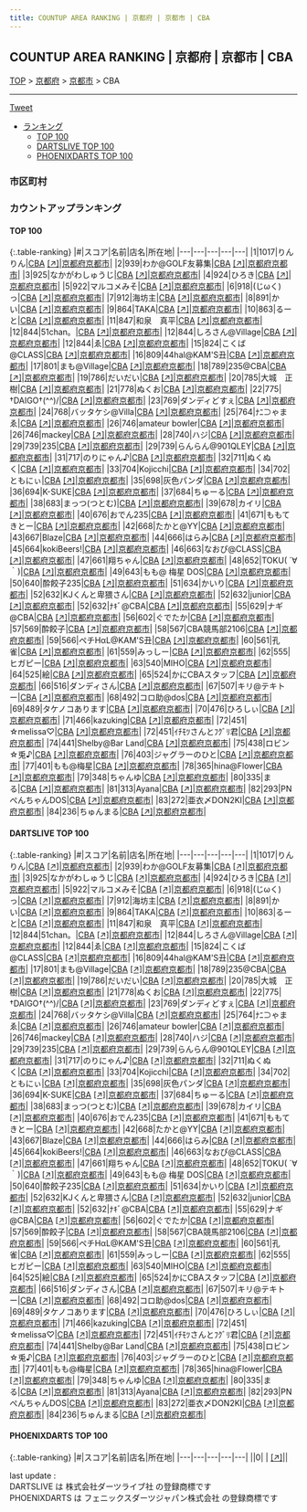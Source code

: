 ```yaml
---
title: COUNTUP AREA RANKING | 京都府 | 京都市 | CBA
---
```

## COUNTUP AREA RANKING | 京都府 | 京都市 | CBA

[TOP](/darts/rank/) > [京都府](/darts/rank/京都府/) > [京都市](/darts/rank/京都府/京都市/) > CBA

___

<a href="https://twitter.com/share?ref_src=twsrc%5Etfw" data-text="COUNTUP AREA RANKING | 京都府京都市CBA" class="twitter-share-button" data-hashtags="DARTSLIVE,PHOENIXDARTS,darts,ダーツ" data-show-count="false">Tweet</a>

* [ランキング](#カウントアップランキング)
    * [TOP 100](#top-100)
    * [DARTSLIVE TOP 100](#dartslive-top-100)
    * [PHOENIXDARTS TOP 100](#phoenixdarts-top-100)

### 市区町村

<ul>

</ul>

### カウントアップランキング

#### TOP 100



{:.table-ranking}
|#|スコア|名前|店名|所在地|
|---|---|---|---|---|
|1|1017|<span class="rank-name-dl">りんりん</span>|<a href="/darts/rank/shops/2d6b87e935e2f3265f9f3321c1147265.html">CBA</a> <a href="https://search.dartslive.com/jp/shop/2d6b87e935e2f3265f9f3321c1147265">[↗]</a>|<a href="/darts/rank/京都府/京都市">京都府京都市</a>|
|2|939|<span class="rank-name-dl">わか@GOLF友募集</span>|<a href="/darts/rank/shops/2d6b87e935e2f3265f9f3321c1147265.html">CBA</a> <a href="https://search.dartslive.com/jp/shop/2d6b87e935e2f3265f9f3321c1147265">[↗]</a>|<a href="/darts/rank/京都府/京都市">京都府京都市</a>|
|3|925|<span class="rank-name-dl">なかがわしゅうじ</span>|<a href="/darts/rank/shops/2d6b87e935e2f3265f9f3321c1147265.html">CBA</a> <a href="https://search.dartslive.com/jp/shop/2d6b87e935e2f3265f9f3321c1147265">[↗]</a>|<a href="/darts/rank/京都府/京都市">京都府京都市</a>|
|4|924|<span class="rank-name-dl">ひろき</span>|<a href="/darts/rank/shops/2d6b87e935e2f3265f9f3321c1147265.html">CBA</a> <a href="https://search.dartslive.com/jp/shop/2d6b87e935e2f3265f9f3321c1147265">[↗]</a>|<a href="/darts/rank/京都府/京都市">京都府京都市</a>|
|5|922|<span class="rank-name-dl">マルコメみそ</span>|<a href="/darts/rank/shops/2d6b87e935e2f3265f9f3321c1147265.html">CBA</a> <a href="https://search.dartslive.com/jp/shop/2d6b87e935e2f3265f9f3321c1147265">[↗]</a>|<a href="/darts/rank/京都府/京都市">京都府京都市</a>|
|6|918|<span class="rank-name-dl">(じωく)っ</span>|<a href="/darts/rank/shops/2d6b87e935e2f3265f9f3321c1147265.html">CBA</a> <a href="https://search.dartslive.com/jp/shop/2d6b87e935e2f3265f9f3321c1147265">[↗]</a>|<a href="/darts/rank/京都府/京都市">京都府京都市</a>|
|7|912|<span class="rank-name-dl">海坊主</span>|<a href="/darts/rank/shops/2d6b87e935e2f3265f9f3321c1147265.html">CBA</a> <a href="https://search.dartslive.com/jp/shop/2d6b87e935e2f3265f9f3321c1147265">[↗]</a>|<a href="/darts/rank/京都府/京都市">京都府京都市</a>|
|8|891|<span class="rank-name-dl">かい</span>|<a href="/darts/rank/shops/2d6b87e935e2f3265f9f3321c1147265.html">CBA</a> <a href="https://search.dartslive.com/jp/shop/2d6b87e935e2f3265f9f3321c1147265">[↗]</a>|<a href="/darts/rank/京都府/京都市">京都府京都市</a>|
|9|864|<span class="rank-name-dl">TAKA</span>|<a href="/darts/rank/shops/2d6b87e935e2f3265f9f3321c1147265.html">CBA</a> <a href="https://search.dartslive.com/jp/shop/2d6b87e935e2f3265f9f3321c1147265">[↗]</a>|<a href="/darts/rank/京都府/京都市">京都府京都市</a>|
|10|863|<span class="rank-name-dl">るーと</span>|<a href="/darts/rank/shops/2d6b87e935e2f3265f9f3321c1147265.html">CBA</a> <a href="https://search.dartslive.com/jp/shop/2d6b87e935e2f3265f9f3321c1147265">[↗]</a>|<a href="/darts/rank/京都府/京都市">京都府京都市</a>|
|11|847|<span class="rank-name-dl">和泉　真平</span>|<a href="/darts/rank/shops/2d6b87e935e2f3265f9f3321c1147265.html">CBA</a> <a href="https://search.dartslive.com/jp/shop/2d6b87e935e2f3265f9f3321c1147265">[↗]</a>|<a href="/darts/rank/京都府/京都市">京都府京都市</a>|
|12|844|<span class="rank-name-dl">51chan。</span>|<a href="/darts/rank/shops/2d6b87e935e2f3265f9f3321c1147265.html">CBA</a> <a href="https://search.dartslive.com/jp/shop/2d6b87e935e2f3265f9f3321c1147265">[↗]</a>|<a href="/darts/rank/京都府/京都市">京都府京都市</a>|
|12|844|<span class="rank-name-dl">しろさん@Village</span>|<a href="/darts/rank/shops/2d6b87e935e2f3265f9f3321c1147265.html">CBA</a> <a href="https://search.dartslive.com/jp/shop/2d6b87e935e2f3265f9f3321c1147265">[↗]</a>|<a href="/darts/rank/京都府/京都市">京都府京都市</a>|
|12|844|<span class="rank-name-dl">ゑ</span>|<a href="/darts/rank/shops/2d6b87e935e2f3265f9f3321c1147265.html">CBA</a> <a href="https://search.dartslive.com/jp/shop/2d6b87e935e2f3265f9f3321c1147265">[↗]</a>|<a href="/darts/rank/京都府/京都市">京都府京都市</a>|
|15|824|<span class="rank-name-dl">こくば@CLASS</span>|<a href="/darts/rank/shops/2d6b87e935e2f3265f9f3321c1147265.html">CBA</a> <a href="https://search.dartslive.com/jp/shop/2d6b87e935e2f3265f9f3321c1147265">[↗]</a>|<a href="/darts/rank/京都府/京都市">京都府京都市</a>|
|16|809|<span class="rank-name-dl">44hal@KAM&#x27;S丑</span>|<a href="/darts/rank/shops/2d6b87e935e2f3265f9f3321c1147265.html">CBA</a> <a href="https://search.dartslive.com/jp/shop/2d6b87e935e2f3265f9f3321c1147265">[↗]</a>|<a href="/darts/rank/京都府/京都市">京都府京都市</a>|
|17|801|<span class="rank-name-dl">まも@Village</span>|<a href="/darts/rank/shops/2d6b87e935e2f3265f9f3321c1147265.html">CBA</a> <a href="https://search.dartslive.com/jp/shop/2d6b87e935e2f3265f9f3321c1147265">[↗]</a>|<a href="/darts/rank/京都府/京都市">京都府京都市</a>|
|18|789|<span class="rank-name-dl">235@CBA</span>|<a href="/darts/rank/shops/2d6b87e935e2f3265f9f3321c1147265.html">CBA</a> <a href="https://search.dartslive.com/jp/shop/2d6b87e935e2f3265f9f3321c1147265">[↗]</a>|<a href="/darts/rank/京都府/京都市">京都府京都市</a>|
|19|786|<span class="rank-name-dl">だいだい</span>|<a href="/darts/rank/shops/2d6b87e935e2f3265f9f3321c1147265.html">CBA</a> <a href="https://search.dartslive.com/jp/shop/2d6b87e935e2f3265f9f3321c1147265">[↗]</a>|<a href="/darts/rank/京都府/京都市">京都府京都市</a>|
|20|785|<span class="rank-name-dl">大城　正樹</span>|<a href="/darts/rank/shops/2d6b87e935e2f3265f9f3321c1147265.html">CBA</a> <a href="https://search.dartslive.com/jp/shop/2d6b87e935e2f3265f9f3321c1147265">[↗]</a>|<a href="/darts/rank/京都府/京都市">京都府京都市</a>|
|21|778|<span class="rank-name-dl">ぬくお</span>|<a href="/darts/rank/shops/2d6b87e935e2f3265f9f3321c1147265.html">CBA</a> <a href="https://search.dartslive.com/jp/shop/2d6b87e935e2f3265f9f3321c1147265">[↗]</a>|<a href="/darts/rank/京都府/京都市">京都府京都市</a>|
|22|775|<span class="rank-name-dl">†DAIGO†(^^)/</span>|<a href="/darts/rank/shops/2d6b87e935e2f3265f9f3321c1147265.html">CBA</a> <a href="https://search.dartslive.com/jp/shop/2d6b87e935e2f3265f9f3321c1147265">[↗]</a>|<a href="/darts/rank/京都府/京都市">京都府京都市</a>|
|23|769|<span class="rank-name-dl">ダンディどすぇ</span>|<a href="/darts/rank/shops/2d6b87e935e2f3265f9f3321c1147265.html">CBA</a> <a href="https://search.dartslive.com/jp/shop/2d6b87e935e2f3265f9f3321c1147265">[↗]</a>|<a href="/darts/rank/京都府/京都市">京都府京都市</a>|
|24|768|<span class="rank-name-dl">バッタケシ@Villa</span>|<a href="/darts/rank/shops/2d6b87e935e2f3265f9f3321c1147265.html">CBA</a> <a href="https://search.dartslive.com/jp/shop/2d6b87e935e2f3265f9f3321c1147265">[↗]</a>|<a href="/darts/rank/京都府/京都市">京都府京都市</a>|
|25|764|<span class="rank-name-dl">ﾅﾆ⊃ゃまゑ</span>|<a href="/darts/rank/shops/2d6b87e935e2f3265f9f3321c1147265.html">CBA</a> <a href="https://search.dartslive.com/jp/shop/2d6b87e935e2f3265f9f3321c1147265">[↗]</a>|<a href="/darts/rank/京都府/京都市">京都府京都市</a>|
|26|746|<span class="rank-name-dl">amateur bowler</span>|<a href="/darts/rank/shops/2d6b87e935e2f3265f9f3321c1147265.html">CBA</a> <a href="https://search.dartslive.com/jp/shop/2d6b87e935e2f3265f9f3321c1147265">[↗]</a>|<a href="/darts/rank/京都府/京都市">京都府京都市</a>|
|26|746|<span class="rank-name-dl">mackey</span>|<a href="/darts/rank/shops/2d6b87e935e2f3265f9f3321c1147265.html">CBA</a> <a href="https://search.dartslive.com/jp/shop/2d6b87e935e2f3265f9f3321c1147265">[↗]</a>|<a href="/darts/rank/京都府/京都市">京都府京都市</a>|
|28|740|<span class="rank-name-dl">ハジ</span>|<a href="/darts/rank/shops/2d6b87e935e2f3265f9f3321c1147265.html">CBA</a> <a href="https://search.dartslive.com/jp/shop/2d6b87e935e2f3265f9f3321c1147265">[↗]</a>|<a href="/darts/rank/京都府/京都市">京都府京都市</a>|
|29|739|<span class="rank-name-dl">235</span>|<a href="/darts/rank/shops/2d6b87e935e2f3265f9f3321c1147265.html">CBA</a> <a href="https://search.dartslive.com/jp/shop/2d6b87e935e2f3265f9f3321c1147265">[↗]</a>|<a href="/darts/rank/京都府/京都市">京都府京都市</a>|
|29|739|<span class="rank-name-dl">らんらん@901QLEY</span>|<a href="/darts/rank/shops/2d6b87e935e2f3265f9f3321c1147265.html">CBA</a> <a href="https://search.dartslive.com/jp/shop/2d6b87e935e2f3265f9f3321c1147265">[↗]</a>|<a href="/darts/rank/京都府/京都市">京都府京都市</a>|
|31|717|<span class="rank-name-dl">のりにゃん♪</span>|<a href="/darts/rank/shops/2d6b87e935e2f3265f9f3321c1147265.html">CBA</a> <a href="https://search.dartslive.com/jp/shop/2d6b87e935e2f3265f9f3321c1147265">[↗]</a>|<a href="/darts/rank/京都府/京都市">京都府京都市</a>|
|32|711|<span class="rank-name-dl">ぬくぬく</span>|<a href="/darts/rank/shops/2d6b87e935e2f3265f9f3321c1147265.html">CBA</a> <a href="https://search.dartslive.com/jp/shop/2d6b87e935e2f3265f9f3321c1147265">[↗]</a>|<a href="/darts/rank/京都府/京都市">京都府京都市</a>|
|33|704|<span class="rank-name-dl">Kojicchi</span>|<a href="/darts/rank/shops/2d6b87e935e2f3265f9f3321c1147265.html">CBA</a> <a href="https://search.dartslive.com/jp/shop/2d6b87e935e2f3265f9f3321c1147265">[↗]</a>|<a href="/darts/rank/京都府/京都市">京都府京都市</a>|
|34|702|<span class="rank-name-dl">ともにぃ</span>|<a href="/darts/rank/shops/2d6b87e935e2f3265f9f3321c1147265.html">CBA</a> <a href="https://search.dartslive.com/jp/shop/2d6b87e935e2f3265f9f3321c1147265">[↗]</a>|<a href="/darts/rank/京都府/京都市">京都府京都市</a>|
|35|698|<span class="rank-name-dl">灰色パンダ</span>|<a href="/darts/rank/shops/2d6b87e935e2f3265f9f3321c1147265.html">CBA</a> <a href="https://search.dartslive.com/jp/shop/2d6b87e935e2f3265f9f3321c1147265">[↗]</a>|<a href="/darts/rank/京都府/京都市">京都府京都市</a>|
|36|694|<span class="rank-name-dl">K-SUKE</span>|<a href="/darts/rank/shops/2d6b87e935e2f3265f9f3321c1147265.html">CBA</a> <a href="https://search.dartslive.com/jp/shop/2d6b87e935e2f3265f9f3321c1147265">[↗]</a>|<a href="/darts/rank/京都府/京都市">京都府京都市</a>|
|37|684|<span class="rank-name-dl">ちゅーる</span>|<a href="/darts/rank/shops/2d6b87e935e2f3265f9f3321c1147265.html">CBA</a> <a href="https://search.dartslive.com/jp/shop/2d6b87e935e2f3265f9f3321c1147265">[↗]</a>|<a href="/darts/rank/京都府/京都市">京都府京都市</a>|
|38|683|<span class="rank-name-dl">まっつ(つとむ)</span>|<a href="/darts/rank/shops/2d6b87e935e2f3265f9f3321c1147265.html">CBA</a> <a href="https://search.dartslive.com/jp/shop/2d6b87e935e2f3265f9f3321c1147265">[↗]</a>|<a href="/darts/rank/京都府/京都市">京都府京都市</a>|
|39|678|<span class="rank-name-dl">カイリ</span>|<a href="/darts/rank/shops/2d6b87e935e2f3265f9f3321c1147265.html">CBA</a> <a href="https://search.dartslive.com/jp/shop/2d6b87e935e2f3265f9f3321c1147265">[↗]</a>|<a href="/darts/rank/京都府/京都市">京都府京都市</a>|
|40|676|<span class="rank-name-dl">おでん235</span>|<a href="/darts/rank/shops/2d6b87e935e2f3265f9f3321c1147265.html">CBA</a> <a href="https://search.dartslive.com/jp/shop/2d6b87e935e2f3265f9f3321c1147265">[↗]</a>|<a href="/darts/rank/京都府/京都市">京都府京都市</a>|
|41|671|<span class="rank-name-dl">ももてきとー</span>|<a href="/darts/rank/shops/2d6b87e935e2f3265f9f3321c1147265.html">CBA</a> <a href="https://search.dartslive.com/jp/shop/2d6b87e935e2f3265f9f3321c1147265">[↗]</a>|<a href="/darts/rank/京都府/京都市">京都府京都市</a>|
|42|668|<span class="rank-name-dl">たかと@YY</span>|<a href="/darts/rank/shops/2d6b87e935e2f3265f9f3321c1147265.html">CBA</a> <a href="https://search.dartslive.com/jp/shop/2d6b87e935e2f3265f9f3321c1147265">[↗]</a>|<a href="/darts/rank/京都府/京都市">京都府京都市</a>|
|43|667|<span class="rank-name-dl">Blaze</span>|<a href="/darts/rank/shops/2d6b87e935e2f3265f9f3321c1147265.html">CBA</a> <a href="https://search.dartslive.com/jp/shop/2d6b87e935e2f3265f9f3321c1147265">[↗]</a>|<a href="/darts/rank/京都府/京都市">京都府京都市</a>|
|44|666|<span class="rank-name-dl">はらみ</span>|<a href="/darts/rank/shops/2d6b87e935e2f3265f9f3321c1147265.html">CBA</a> <a href="https://search.dartslive.com/jp/shop/2d6b87e935e2f3265f9f3321c1147265">[↗]</a>|<a href="/darts/rank/京都府/京都市">京都府京都市</a>|
|45|664|<span class="rank-name-dl">kokiBeers!</span>|<a href="/darts/rank/shops/2d6b87e935e2f3265f9f3321c1147265.html">CBA</a> <a href="https://search.dartslive.com/jp/shop/2d6b87e935e2f3265f9f3321c1147265">[↗]</a>|<a href="/darts/rank/京都府/京都市">京都府京都市</a>|
|46|663|<span class="rank-name-dl">なおぴ@CLASS</span>|<a href="/darts/rank/shops/2d6b87e935e2f3265f9f3321c1147265.html">CBA</a> <a href="https://search.dartslive.com/jp/shop/2d6b87e935e2f3265f9f3321c1147265">[↗]</a>|<a href="/darts/rank/京都府/京都市">京都府京都市</a>|
|47|661|<span class="rank-name-dl">翔ちゃん</span>|<a href="/darts/rank/shops/2d6b87e935e2f3265f9f3321c1147265.html">CBA</a> <a href="https://search.dartslive.com/jp/shop/2d6b87e935e2f3265f9f3321c1147265">[↗]</a>|<a href="/darts/rank/京都府/京都市">京都府京都市</a>|
|48|652|<span class="rank-name-dl">TOKU( ´∀｀)</span>|<a href="/darts/rank/shops/2d6b87e935e2f3265f9f3321c1147265.html">CBA</a> <a href="https://search.dartslive.com/jp/shop/2d6b87e935e2f3265f9f3321c1147265">[↗]</a>|<a href="/darts/rank/京都府/京都市">京都府京都市</a>|
|49|643|<span class="rank-name-dl">もも@ 梅星 DOS</span>|<a href="/darts/rank/shops/2d6b87e935e2f3265f9f3321c1147265.html">CBA</a> <a href="https://search.dartslive.com/jp/shop/2d6b87e935e2f3265f9f3321c1147265">[↗]</a>|<a href="/darts/rank/京都府/京都市">京都府京都市</a>|
|50|640|<span class="rank-name-dl">酔餃子235</span>|<a href="/darts/rank/shops/2d6b87e935e2f3265f9f3321c1147265.html">CBA</a> <a href="https://search.dartslive.com/jp/shop/2d6b87e935e2f3265f9f3321c1147265">[↗]</a>|<a href="/darts/rank/京都府/京都市">京都府京都市</a>|
|51|634|<span class="rank-name-dl">かいり</span>|<a href="/darts/rank/shops/2d6b87e935e2f3265f9f3321c1147265.html">CBA</a> <a href="https://search.dartslive.com/jp/shop/2d6b87e935e2f3265f9f3321c1147265">[↗]</a>|<a href="/darts/rank/京都府/京都市">京都府京都市</a>|
|52|632|<span class="rank-name-dl">KJくんと卑猥さん</span>|<a href="/darts/rank/shops/2d6b87e935e2f3265f9f3321c1147265.html">CBA</a> <a href="https://search.dartslive.com/jp/shop/2d6b87e935e2f3265f9f3321c1147265">[↗]</a>|<a href="/darts/rank/京都府/京都市">京都府京都市</a>|
|52|632|<span class="rank-name-dl">junior</span>|<a href="/darts/rank/shops/2d6b87e935e2f3265f9f3321c1147265.html">CBA</a> <a href="https://search.dartslive.com/jp/shop/2d6b87e935e2f3265f9f3321c1147265">[↗]</a>|<a href="/darts/rank/京都府/京都市">京都府京都市</a>|
|52|632|<span class="rank-name-dl">ﾅｷﾞ@CBA</span>|<a href="/darts/rank/shops/2d6b87e935e2f3265f9f3321c1147265.html">CBA</a> <a href="https://search.dartslive.com/jp/shop/2d6b87e935e2f3265f9f3321c1147265">[↗]</a>|<a href="/darts/rank/京都府/京都市">京都府京都市</a>|
|55|629|<span class="rank-name-dl">ナギ@CBA</span>|<a href="/darts/rank/shops/2d6b87e935e2f3265f9f3321c1147265.html">CBA</a> <a href="https://search.dartslive.com/jp/shop/2d6b87e935e2f3265f9f3321c1147265">[↗]</a>|<a href="/darts/rank/京都府/京都市">京都府京都市</a>|
|56|602|<span class="rank-name-dl">ぐでたか</span>|<a href="/darts/rank/shops/2d6b87e935e2f3265f9f3321c1147265.html">CBA</a> <a href="https://search.dartslive.com/jp/shop/2d6b87e935e2f3265f9f3321c1147265">[↗]</a>|<a href="/darts/rank/京都府/京都市">京都府京都市</a>|
|57|569|<span class="rank-name-dl">酔餃子</span>|<a href="/darts/rank/shops/2d6b87e935e2f3265f9f3321c1147265.html">CBA</a> <a href="https://search.dartslive.com/jp/shop/2d6b87e935e2f3265f9f3321c1147265">[↗]</a>|<a href="/darts/rank/京都府/京都市">京都府京都市</a>|
|58|567|<span class="rank-name-dl">CBA競馬部2106</span>|<a href="/darts/rank/shops/2d6b87e935e2f3265f9f3321c1147265.html">CBA</a> <a href="https://search.dartslive.com/jp/shop/2d6b87e935e2f3265f9f3321c1147265">[↗]</a>|<a href="/darts/rank/京都府/京都市">京都府京都市</a>|
|59|566|<span class="rank-name-dl">ペチHαL@KAM&#x27;S丑</span>|<a href="/darts/rank/shops/2d6b87e935e2f3265f9f3321c1147265.html">CBA</a> <a href="https://search.dartslive.com/jp/shop/2d6b87e935e2f3265f9f3321c1147265">[↗]</a>|<a href="/darts/rank/京都府/京都市">京都府京都市</a>|
|60|561|<span class="rank-name-dl">孔 雀</span>|<a href="/darts/rank/shops/2d6b87e935e2f3265f9f3321c1147265.html">CBA</a> <a href="https://search.dartslive.com/jp/shop/2d6b87e935e2f3265f9f3321c1147265">[↗]</a>|<a href="/darts/rank/京都府/京都市">京都府京都市</a>|
|61|559|<span class="rank-name-dl">みっしー</span>|<a href="/darts/rank/shops/2d6b87e935e2f3265f9f3321c1147265.html">CBA</a> <a href="https://search.dartslive.com/jp/shop/2d6b87e935e2f3265f9f3321c1147265">[↗]</a>|<a href="/darts/rank/京都府/京都市">京都府京都市</a>|
|62|555|<span class="rank-name-dl">ヒガピー</span>|<a href="/darts/rank/shops/2d6b87e935e2f3265f9f3321c1147265.html">CBA</a> <a href="https://search.dartslive.com/jp/shop/2d6b87e935e2f3265f9f3321c1147265">[↗]</a>|<a href="/darts/rank/京都府/京都市">京都府京都市</a>|
|63|540|<span class="rank-name-dl">MIHO</span>|<a href="/darts/rank/shops/2d6b87e935e2f3265f9f3321c1147265.html">CBA</a> <a href="https://search.dartslive.com/jp/shop/2d6b87e935e2f3265f9f3321c1147265">[↗]</a>|<a href="/darts/rank/京都府/京都市">京都府京都市</a>|
|64|525|<span class="rank-name-dl">絵</span>|<a href="/darts/rank/shops/2d6b87e935e2f3265f9f3321c1147265.html">CBA</a> <a href="https://search.dartslive.com/jp/shop/2d6b87e935e2f3265f9f3321c1147265">[↗]</a>|<a href="/darts/rank/京都府/京都市">京都府京都市</a>|
|65|524|<span class="rank-name-dl">かにCBAスタッフ</span>|<a href="/darts/rank/shops/2d6b87e935e2f3265f9f3321c1147265.html">CBA</a> <a href="https://search.dartslive.com/jp/shop/2d6b87e935e2f3265f9f3321c1147265">[↗]</a>|<a href="/darts/rank/京都府/京都市">京都府京都市</a>|
|66|516|<span class="rank-name-dl">ダンディさん</span>|<a href="/darts/rank/shops/2d6b87e935e2f3265f9f3321c1147265.html">CBA</a> <a href="https://search.dartslive.com/jp/shop/2d6b87e935e2f3265f9f3321c1147265">[↗]</a>|<a href="/darts/rank/京都府/京都市">京都府京都市</a>|
|67|507|<span class="rank-name-dl">キリ@テキトー</span>|<a href="/darts/rank/shops/2d6b87e935e2f3265f9f3321c1147265.html">CBA</a> <a href="https://search.dartslive.com/jp/shop/2d6b87e935e2f3265f9f3321c1147265">[↗]</a>|<a href="/darts/rank/京都府/京都市">京都府京都市</a>|
|68|492|<span class="rank-name-dl">コロ助@dos</span>|<a href="/darts/rank/shops/2d6b87e935e2f3265f9f3321c1147265.html">CBA</a> <a href="https://search.dartslive.com/jp/shop/2d6b87e935e2f3265f9f3321c1147265">[↗]</a>|<a href="/darts/rank/京都府/京都市">京都府京都市</a>|
|69|489|<span class="rank-name-dl">タケノコあります</span>|<a href="/darts/rank/shops/2d6b87e935e2f3265f9f3321c1147265.html">CBA</a> <a href="https://search.dartslive.com/jp/shop/2d6b87e935e2f3265f9f3321c1147265">[↗]</a>|<a href="/darts/rank/京都府/京都市">京都府京都市</a>|
|70|476|<span class="rank-name-dl">ひろしぃ</span>|<a href="/darts/rank/shops/2d6b87e935e2f3265f9f3321c1147265.html">CBA</a> <a href="https://search.dartslive.com/jp/shop/2d6b87e935e2f3265f9f3321c1147265">[↗]</a>|<a href="/darts/rank/京都府/京都市">京都府京都市</a>|
|71|466|<span class="rank-name-dl">kazuking</span>|<a href="/darts/rank/shops/2d6b87e935e2f3265f9f3321c1147265.html">CBA</a> <a href="https://search.dartslive.com/jp/shop/2d6b87e935e2f3265f9f3321c1147265">[↗]</a>|<a href="/darts/rank/京都府/京都市">京都府京都市</a>|
|72|451|<span class="rank-name-dl">☆melissa♡</span>|<a href="/darts/rank/shops/2d6b87e935e2f3265f9f3321c1147265.html">CBA</a> <a href="https://search.dartslive.com/jp/shop/2d6b87e935e2f3265f9f3321c1147265">[↗]</a>|<a href="/darts/rank/京都府/京都市">京都府京都市</a>|
|72|451|<span class="rank-name-dl">ｲﾁﾓﾂさんとﾌｸﾞﾘ君</span>|<a href="/darts/rank/shops/2d6b87e935e2f3265f9f3321c1147265.html">CBA</a> <a href="https://search.dartslive.com/jp/shop/2d6b87e935e2f3265f9f3321c1147265">[↗]</a>|<a href="/darts/rank/京都府/京都市">京都府京都市</a>|
|74|441|<span class="rank-name-dl">Shelby@Bar Land</span>|<a href="/darts/rank/shops/2d6b87e935e2f3265f9f3321c1147265.html">CBA</a> <a href="https://search.dartslive.com/jp/shop/2d6b87e935e2f3265f9f3321c1147265">[↗]</a>|<a href="/darts/rank/京都府/京都市">京都府京都市</a>|
|75|438|<span class="rank-name-dl">ロビン☆兎♪</span>|<a href="/darts/rank/shops/2d6b87e935e2f3265f9f3321c1147265.html">CBA</a> <a href="https://search.dartslive.com/jp/shop/2d6b87e935e2f3265f9f3321c1147265">[↗]</a>|<a href="/darts/rank/京都府/京都市">京都府京都市</a>|
|76|403|<span class="rank-name-dl">ジャグラーのひと</span>|<a href="/darts/rank/shops/2d6b87e935e2f3265f9f3321c1147265.html">CBA</a> <a href="https://search.dartslive.com/jp/shop/2d6b87e935e2f3265f9f3321c1147265">[↗]</a>|<a href="/darts/rank/京都府/京都市">京都府京都市</a>|
|77|401|<span class="rank-name-dl">もも@梅星</span>|<a href="/darts/rank/shops/2d6b87e935e2f3265f9f3321c1147265.html">CBA</a> <a href="https://search.dartslive.com/jp/shop/2d6b87e935e2f3265f9f3321c1147265">[↗]</a>|<a href="/darts/rank/京都府/京都市">京都府京都市</a>|
|78|365|<span class="rank-name-dl">hina@Flower</span>|<a href="/darts/rank/shops/2d6b87e935e2f3265f9f3321c1147265.html">CBA</a> <a href="https://search.dartslive.com/jp/shop/2d6b87e935e2f3265f9f3321c1147265">[↗]</a>|<a href="/darts/rank/京都府/京都市">京都府京都市</a>|
|79|348|<span class="rank-name-dl">ちゃんゆ</span>|<a href="/darts/rank/shops/2d6b87e935e2f3265f9f3321c1147265.html">CBA</a> <a href="https://search.dartslive.com/jp/shop/2d6b87e935e2f3265f9f3321c1147265">[↗]</a>|<a href="/darts/rank/京都府/京都市">京都府京都市</a>|
|80|335|<span class="rank-name-dl">まる</span>|<a href="/darts/rank/shops/2d6b87e935e2f3265f9f3321c1147265.html">CBA</a> <a href="https://search.dartslive.com/jp/shop/2d6b87e935e2f3265f9f3321c1147265">[↗]</a>|<a href="/darts/rank/京都府/京都市">京都府京都市</a>|
|81|313|<span class="rank-name-dl">Ayana</span>|<a href="/darts/rank/shops/2d6b87e935e2f3265f9f3321c1147265.html">CBA</a> <a href="https://search.dartslive.com/jp/shop/2d6b87e935e2f3265f9f3321c1147265">[↗]</a>|<a href="/darts/rank/京都府/京都市">京都府京都市</a>|
|82|293|<span class="rank-name-dl">PNぺんちゃんDOS</span>|<a href="/darts/rank/shops/2d6b87e935e2f3265f9f3321c1147265.html">CBA</a> <a href="https://search.dartslive.com/jp/shop/2d6b87e935e2f3265f9f3321c1147265">[↗]</a>|<a href="/darts/rank/京都府/京都市">京都府京都市</a>|
|83|272|<span class="rank-name-dl">亜衣〆DON2KI</span>|<a href="/darts/rank/shops/2d6b87e935e2f3265f9f3321c1147265.html">CBA</a> <a href="https://search.dartslive.com/jp/shop/2d6b87e935e2f3265f9f3321c1147265">[↗]</a>|<a href="/darts/rank/京都府/京都市">京都府京都市</a>|
|84|236|<span class="rank-name-dl">ちゅんまる</span>|<a href="/darts/rank/shops/2d6b87e935e2f3265f9f3321c1147265.html">CBA</a> <a href="https://search.dartslive.com/jp/shop/2d6b87e935e2f3265f9f3321c1147265">[↗]</a>|<a href="/darts/rank/京都府/京都市">京都府京都市</a>|


#### DARTSLIVE TOP 100



{:.table-ranking}
|#|スコア|名前|店名|所在地|
|---|---|---|---|---|
|1|1017|<span class="rank-name-dl">りんりん</span>|<a href="/darts/rank/shops/2d6b87e935e2f3265f9f3321c1147265.html">CBA</a> <a href="https://search.dartslive.com/jp/shop/2d6b87e935e2f3265f9f3321c1147265">[↗]</a>|<a href="/darts/rank/京都府/京都市">京都府京都市</a>|
|2|939|<span class="rank-name-dl">わか@GOLF友募集</span>|<a href="/darts/rank/shops/2d6b87e935e2f3265f9f3321c1147265.html">CBA</a> <a href="https://search.dartslive.com/jp/shop/2d6b87e935e2f3265f9f3321c1147265">[↗]</a>|<a href="/darts/rank/京都府/京都市">京都府京都市</a>|
|3|925|<span class="rank-name-dl">なかがわしゅうじ</span>|<a href="/darts/rank/shops/2d6b87e935e2f3265f9f3321c1147265.html">CBA</a> <a href="https://search.dartslive.com/jp/shop/2d6b87e935e2f3265f9f3321c1147265">[↗]</a>|<a href="/darts/rank/京都府/京都市">京都府京都市</a>|
|4|924|<span class="rank-name-dl">ひろき</span>|<a href="/darts/rank/shops/2d6b87e935e2f3265f9f3321c1147265.html">CBA</a> <a href="https://search.dartslive.com/jp/shop/2d6b87e935e2f3265f9f3321c1147265">[↗]</a>|<a href="/darts/rank/京都府/京都市">京都府京都市</a>|
|5|922|<span class="rank-name-dl">マルコメみそ</span>|<a href="/darts/rank/shops/2d6b87e935e2f3265f9f3321c1147265.html">CBA</a> <a href="https://search.dartslive.com/jp/shop/2d6b87e935e2f3265f9f3321c1147265">[↗]</a>|<a href="/darts/rank/京都府/京都市">京都府京都市</a>|
|6|918|<span class="rank-name-dl">(じωく)っ</span>|<a href="/darts/rank/shops/2d6b87e935e2f3265f9f3321c1147265.html">CBA</a> <a href="https://search.dartslive.com/jp/shop/2d6b87e935e2f3265f9f3321c1147265">[↗]</a>|<a href="/darts/rank/京都府/京都市">京都府京都市</a>|
|7|912|<span class="rank-name-dl">海坊主</span>|<a href="/darts/rank/shops/2d6b87e935e2f3265f9f3321c1147265.html">CBA</a> <a href="https://search.dartslive.com/jp/shop/2d6b87e935e2f3265f9f3321c1147265">[↗]</a>|<a href="/darts/rank/京都府/京都市">京都府京都市</a>|
|8|891|<span class="rank-name-dl">かい</span>|<a href="/darts/rank/shops/2d6b87e935e2f3265f9f3321c1147265.html">CBA</a> <a href="https://search.dartslive.com/jp/shop/2d6b87e935e2f3265f9f3321c1147265">[↗]</a>|<a href="/darts/rank/京都府/京都市">京都府京都市</a>|
|9|864|<span class="rank-name-dl">TAKA</span>|<a href="/darts/rank/shops/2d6b87e935e2f3265f9f3321c1147265.html">CBA</a> <a href="https://search.dartslive.com/jp/shop/2d6b87e935e2f3265f9f3321c1147265">[↗]</a>|<a href="/darts/rank/京都府/京都市">京都府京都市</a>|
|10|863|<span class="rank-name-dl">るーと</span>|<a href="/darts/rank/shops/2d6b87e935e2f3265f9f3321c1147265.html">CBA</a> <a href="https://search.dartslive.com/jp/shop/2d6b87e935e2f3265f9f3321c1147265">[↗]</a>|<a href="/darts/rank/京都府/京都市">京都府京都市</a>|
|11|847|<span class="rank-name-dl">和泉　真平</span>|<a href="/darts/rank/shops/2d6b87e935e2f3265f9f3321c1147265.html">CBA</a> <a href="https://search.dartslive.com/jp/shop/2d6b87e935e2f3265f9f3321c1147265">[↗]</a>|<a href="/darts/rank/京都府/京都市">京都府京都市</a>|
|12|844|<span class="rank-name-dl">51chan。</span>|<a href="/darts/rank/shops/2d6b87e935e2f3265f9f3321c1147265.html">CBA</a> <a href="https://search.dartslive.com/jp/shop/2d6b87e935e2f3265f9f3321c1147265">[↗]</a>|<a href="/darts/rank/京都府/京都市">京都府京都市</a>|
|12|844|<span class="rank-name-dl">しろさん@Village</span>|<a href="/darts/rank/shops/2d6b87e935e2f3265f9f3321c1147265.html">CBA</a> <a href="https://search.dartslive.com/jp/shop/2d6b87e935e2f3265f9f3321c1147265">[↗]</a>|<a href="/darts/rank/京都府/京都市">京都府京都市</a>|
|12|844|<span class="rank-name-dl">ゑ</span>|<a href="/darts/rank/shops/2d6b87e935e2f3265f9f3321c1147265.html">CBA</a> <a href="https://search.dartslive.com/jp/shop/2d6b87e935e2f3265f9f3321c1147265">[↗]</a>|<a href="/darts/rank/京都府/京都市">京都府京都市</a>|
|15|824|<span class="rank-name-dl">こくば@CLASS</span>|<a href="/darts/rank/shops/2d6b87e935e2f3265f9f3321c1147265.html">CBA</a> <a href="https://search.dartslive.com/jp/shop/2d6b87e935e2f3265f9f3321c1147265">[↗]</a>|<a href="/darts/rank/京都府/京都市">京都府京都市</a>|
|16|809|<span class="rank-name-dl">44hal@KAM&#x27;S丑</span>|<a href="/darts/rank/shops/2d6b87e935e2f3265f9f3321c1147265.html">CBA</a> <a href="https://search.dartslive.com/jp/shop/2d6b87e935e2f3265f9f3321c1147265">[↗]</a>|<a href="/darts/rank/京都府/京都市">京都府京都市</a>|
|17|801|<span class="rank-name-dl">まも@Village</span>|<a href="/darts/rank/shops/2d6b87e935e2f3265f9f3321c1147265.html">CBA</a> <a href="https://search.dartslive.com/jp/shop/2d6b87e935e2f3265f9f3321c1147265">[↗]</a>|<a href="/darts/rank/京都府/京都市">京都府京都市</a>|
|18|789|<span class="rank-name-dl">235@CBA</span>|<a href="/darts/rank/shops/2d6b87e935e2f3265f9f3321c1147265.html">CBA</a> <a href="https://search.dartslive.com/jp/shop/2d6b87e935e2f3265f9f3321c1147265">[↗]</a>|<a href="/darts/rank/京都府/京都市">京都府京都市</a>|
|19|786|<span class="rank-name-dl">だいだい</span>|<a href="/darts/rank/shops/2d6b87e935e2f3265f9f3321c1147265.html">CBA</a> <a href="https://search.dartslive.com/jp/shop/2d6b87e935e2f3265f9f3321c1147265">[↗]</a>|<a href="/darts/rank/京都府/京都市">京都府京都市</a>|
|20|785|<span class="rank-name-dl">大城　正樹</span>|<a href="/darts/rank/shops/2d6b87e935e2f3265f9f3321c1147265.html">CBA</a> <a href="https://search.dartslive.com/jp/shop/2d6b87e935e2f3265f9f3321c1147265">[↗]</a>|<a href="/darts/rank/京都府/京都市">京都府京都市</a>|
|21|778|<span class="rank-name-dl">ぬくお</span>|<a href="/darts/rank/shops/2d6b87e935e2f3265f9f3321c1147265.html">CBA</a> <a href="https://search.dartslive.com/jp/shop/2d6b87e935e2f3265f9f3321c1147265">[↗]</a>|<a href="/darts/rank/京都府/京都市">京都府京都市</a>|
|22|775|<span class="rank-name-dl">†DAIGO†(^^)/</span>|<a href="/darts/rank/shops/2d6b87e935e2f3265f9f3321c1147265.html">CBA</a> <a href="https://search.dartslive.com/jp/shop/2d6b87e935e2f3265f9f3321c1147265">[↗]</a>|<a href="/darts/rank/京都府/京都市">京都府京都市</a>|
|23|769|<span class="rank-name-dl">ダンディどすぇ</span>|<a href="/darts/rank/shops/2d6b87e935e2f3265f9f3321c1147265.html">CBA</a> <a href="https://search.dartslive.com/jp/shop/2d6b87e935e2f3265f9f3321c1147265">[↗]</a>|<a href="/darts/rank/京都府/京都市">京都府京都市</a>|
|24|768|<span class="rank-name-dl">バッタケシ@Villa</span>|<a href="/darts/rank/shops/2d6b87e935e2f3265f9f3321c1147265.html">CBA</a> <a href="https://search.dartslive.com/jp/shop/2d6b87e935e2f3265f9f3321c1147265">[↗]</a>|<a href="/darts/rank/京都府/京都市">京都府京都市</a>|
|25|764|<span class="rank-name-dl">ﾅﾆ⊃ゃまゑ</span>|<a href="/darts/rank/shops/2d6b87e935e2f3265f9f3321c1147265.html">CBA</a> <a href="https://search.dartslive.com/jp/shop/2d6b87e935e2f3265f9f3321c1147265">[↗]</a>|<a href="/darts/rank/京都府/京都市">京都府京都市</a>|
|26|746|<span class="rank-name-dl">amateur bowler</span>|<a href="/darts/rank/shops/2d6b87e935e2f3265f9f3321c1147265.html">CBA</a> <a href="https://search.dartslive.com/jp/shop/2d6b87e935e2f3265f9f3321c1147265">[↗]</a>|<a href="/darts/rank/京都府/京都市">京都府京都市</a>|
|26|746|<span class="rank-name-dl">mackey</span>|<a href="/darts/rank/shops/2d6b87e935e2f3265f9f3321c1147265.html">CBA</a> <a href="https://search.dartslive.com/jp/shop/2d6b87e935e2f3265f9f3321c1147265">[↗]</a>|<a href="/darts/rank/京都府/京都市">京都府京都市</a>|
|28|740|<span class="rank-name-dl">ハジ</span>|<a href="/darts/rank/shops/2d6b87e935e2f3265f9f3321c1147265.html">CBA</a> <a href="https://search.dartslive.com/jp/shop/2d6b87e935e2f3265f9f3321c1147265">[↗]</a>|<a href="/darts/rank/京都府/京都市">京都府京都市</a>|
|29|739|<span class="rank-name-dl">235</span>|<a href="/darts/rank/shops/2d6b87e935e2f3265f9f3321c1147265.html">CBA</a> <a href="https://search.dartslive.com/jp/shop/2d6b87e935e2f3265f9f3321c1147265">[↗]</a>|<a href="/darts/rank/京都府/京都市">京都府京都市</a>|
|29|739|<span class="rank-name-dl">らんらん@901QLEY</span>|<a href="/darts/rank/shops/2d6b87e935e2f3265f9f3321c1147265.html">CBA</a> <a href="https://search.dartslive.com/jp/shop/2d6b87e935e2f3265f9f3321c1147265">[↗]</a>|<a href="/darts/rank/京都府/京都市">京都府京都市</a>|
|31|717|<span class="rank-name-dl">のりにゃん♪</span>|<a href="/darts/rank/shops/2d6b87e935e2f3265f9f3321c1147265.html">CBA</a> <a href="https://search.dartslive.com/jp/shop/2d6b87e935e2f3265f9f3321c1147265">[↗]</a>|<a href="/darts/rank/京都府/京都市">京都府京都市</a>|
|32|711|<span class="rank-name-dl">ぬくぬく</span>|<a href="/darts/rank/shops/2d6b87e935e2f3265f9f3321c1147265.html">CBA</a> <a href="https://search.dartslive.com/jp/shop/2d6b87e935e2f3265f9f3321c1147265">[↗]</a>|<a href="/darts/rank/京都府/京都市">京都府京都市</a>|
|33|704|<span class="rank-name-dl">Kojicchi</span>|<a href="/darts/rank/shops/2d6b87e935e2f3265f9f3321c1147265.html">CBA</a> <a href="https://search.dartslive.com/jp/shop/2d6b87e935e2f3265f9f3321c1147265">[↗]</a>|<a href="/darts/rank/京都府/京都市">京都府京都市</a>|
|34|702|<span class="rank-name-dl">ともにぃ</span>|<a href="/darts/rank/shops/2d6b87e935e2f3265f9f3321c1147265.html">CBA</a> <a href="https://search.dartslive.com/jp/shop/2d6b87e935e2f3265f9f3321c1147265">[↗]</a>|<a href="/darts/rank/京都府/京都市">京都府京都市</a>|
|35|698|<span class="rank-name-dl">灰色パンダ</span>|<a href="/darts/rank/shops/2d6b87e935e2f3265f9f3321c1147265.html">CBA</a> <a href="https://search.dartslive.com/jp/shop/2d6b87e935e2f3265f9f3321c1147265">[↗]</a>|<a href="/darts/rank/京都府/京都市">京都府京都市</a>|
|36|694|<span class="rank-name-dl">K-SUKE</span>|<a href="/darts/rank/shops/2d6b87e935e2f3265f9f3321c1147265.html">CBA</a> <a href="https://search.dartslive.com/jp/shop/2d6b87e935e2f3265f9f3321c1147265">[↗]</a>|<a href="/darts/rank/京都府/京都市">京都府京都市</a>|
|37|684|<span class="rank-name-dl">ちゅーる</span>|<a href="/darts/rank/shops/2d6b87e935e2f3265f9f3321c1147265.html">CBA</a> <a href="https://search.dartslive.com/jp/shop/2d6b87e935e2f3265f9f3321c1147265">[↗]</a>|<a href="/darts/rank/京都府/京都市">京都府京都市</a>|
|38|683|<span class="rank-name-dl">まっつ(つとむ)</span>|<a href="/darts/rank/shops/2d6b87e935e2f3265f9f3321c1147265.html">CBA</a> <a href="https://search.dartslive.com/jp/shop/2d6b87e935e2f3265f9f3321c1147265">[↗]</a>|<a href="/darts/rank/京都府/京都市">京都府京都市</a>|
|39|678|<span class="rank-name-dl">カイリ</span>|<a href="/darts/rank/shops/2d6b87e935e2f3265f9f3321c1147265.html">CBA</a> <a href="https://search.dartslive.com/jp/shop/2d6b87e935e2f3265f9f3321c1147265">[↗]</a>|<a href="/darts/rank/京都府/京都市">京都府京都市</a>|
|40|676|<span class="rank-name-dl">おでん235</span>|<a href="/darts/rank/shops/2d6b87e935e2f3265f9f3321c1147265.html">CBA</a> <a href="https://search.dartslive.com/jp/shop/2d6b87e935e2f3265f9f3321c1147265">[↗]</a>|<a href="/darts/rank/京都府/京都市">京都府京都市</a>|
|41|671|<span class="rank-name-dl">ももてきとー</span>|<a href="/darts/rank/shops/2d6b87e935e2f3265f9f3321c1147265.html">CBA</a> <a href="https://search.dartslive.com/jp/shop/2d6b87e935e2f3265f9f3321c1147265">[↗]</a>|<a href="/darts/rank/京都府/京都市">京都府京都市</a>|
|42|668|<span class="rank-name-dl">たかと@YY</span>|<a href="/darts/rank/shops/2d6b87e935e2f3265f9f3321c1147265.html">CBA</a> <a href="https://search.dartslive.com/jp/shop/2d6b87e935e2f3265f9f3321c1147265">[↗]</a>|<a href="/darts/rank/京都府/京都市">京都府京都市</a>|
|43|667|<span class="rank-name-dl">Blaze</span>|<a href="/darts/rank/shops/2d6b87e935e2f3265f9f3321c1147265.html">CBA</a> <a href="https://search.dartslive.com/jp/shop/2d6b87e935e2f3265f9f3321c1147265">[↗]</a>|<a href="/darts/rank/京都府/京都市">京都府京都市</a>|
|44|666|<span class="rank-name-dl">はらみ</span>|<a href="/darts/rank/shops/2d6b87e935e2f3265f9f3321c1147265.html">CBA</a> <a href="https://search.dartslive.com/jp/shop/2d6b87e935e2f3265f9f3321c1147265">[↗]</a>|<a href="/darts/rank/京都府/京都市">京都府京都市</a>|
|45|664|<span class="rank-name-dl">kokiBeers!</span>|<a href="/darts/rank/shops/2d6b87e935e2f3265f9f3321c1147265.html">CBA</a> <a href="https://search.dartslive.com/jp/shop/2d6b87e935e2f3265f9f3321c1147265">[↗]</a>|<a href="/darts/rank/京都府/京都市">京都府京都市</a>|
|46|663|<span class="rank-name-dl">なおぴ@CLASS</span>|<a href="/darts/rank/shops/2d6b87e935e2f3265f9f3321c1147265.html">CBA</a> <a href="https://search.dartslive.com/jp/shop/2d6b87e935e2f3265f9f3321c1147265">[↗]</a>|<a href="/darts/rank/京都府/京都市">京都府京都市</a>|
|47|661|<span class="rank-name-dl">翔ちゃん</span>|<a href="/darts/rank/shops/2d6b87e935e2f3265f9f3321c1147265.html">CBA</a> <a href="https://search.dartslive.com/jp/shop/2d6b87e935e2f3265f9f3321c1147265">[↗]</a>|<a href="/darts/rank/京都府/京都市">京都府京都市</a>|
|48|652|<span class="rank-name-dl">TOKU( ´∀｀)</span>|<a href="/darts/rank/shops/2d6b87e935e2f3265f9f3321c1147265.html">CBA</a> <a href="https://search.dartslive.com/jp/shop/2d6b87e935e2f3265f9f3321c1147265">[↗]</a>|<a href="/darts/rank/京都府/京都市">京都府京都市</a>|
|49|643|<span class="rank-name-dl">もも@ 梅星 DOS</span>|<a href="/darts/rank/shops/2d6b87e935e2f3265f9f3321c1147265.html">CBA</a> <a href="https://search.dartslive.com/jp/shop/2d6b87e935e2f3265f9f3321c1147265">[↗]</a>|<a href="/darts/rank/京都府/京都市">京都府京都市</a>|
|50|640|<span class="rank-name-dl">酔餃子235</span>|<a href="/darts/rank/shops/2d6b87e935e2f3265f9f3321c1147265.html">CBA</a> <a href="https://search.dartslive.com/jp/shop/2d6b87e935e2f3265f9f3321c1147265">[↗]</a>|<a href="/darts/rank/京都府/京都市">京都府京都市</a>|
|51|634|<span class="rank-name-dl">かいり</span>|<a href="/darts/rank/shops/2d6b87e935e2f3265f9f3321c1147265.html">CBA</a> <a href="https://search.dartslive.com/jp/shop/2d6b87e935e2f3265f9f3321c1147265">[↗]</a>|<a href="/darts/rank/京都府/京都市">京都府京都市</a>|
|52|632|<span class="rank-name-dl">KJくんと卑猥さん</span>|<a href="/darts/rank/shops/2d6b87e935e2f3265f9f3321c1147265.html">CBA</a> <a href="https://search.dartslive.com/jp/shop/2d6b87e935e2f3265f9f3321c1147265">[↗]</a>|<a href="/darts/rank/京都府/京都市">京都府京都市</a>|
|52|632|<span class="rank-name-dl">junior</span>|<a href="/darts/rank/shops/2d6b87e935e2f3265f9f3321c1147265.html">CBA</a> <a href="https://search.dartslive.com/jp/shop/2d6b87e935e2f3265f9f3321c1147265">[↗]</a>|<a href="/darts/rank/京都府/京都市">京都府京都市</a>|
|52|632|<span class="rank-name-dl">ﾅｷﾞ@CBA</span>|<a href="/darts/rank/shops/2d6b87e935e2f3265f9f3321c1147265.html">CBA</a> <a href="https://search.dartslive.com/jp/shop/2d6b87e935e2f3265f9f3321c1147265">[↗]</a>|<a href="/darts/rank/京都府/京都市">京都府京都市</a>|
|55|629|<span class="rank-name-dl">ナギ@CBA</span>|<a href="/darts/rank/shops/2d6b87e935e2f3265f9f3321c1147265.html">CBA</a> <a href="https://search.dartslive.com/jp/shop/2d6b87e935e2f3265f9f3321c1147265">[↗]</a>|<a href="/darts/rank/京都府/京都市">京都府京都市</a>|
|56|602|<span class="rank-name-dl">ぐでたか</span>|<a href="/darts/rank/shops/2d6b87e935e2f3265f9f3321c1147265.html">CBA</a> <a href="https://search.dartslive.com/jp/shop/2d6b87e935e2f3265f9f3321c1147265">[↗]</a>|<a href="/darts/rank/京都府/京都市">京都府京都市</a>|
|57|569|<span class="rank-name-dl">酔餃子</span>|<a href="/darts/rank/shops/2d6b87e935e2f3265f9f3321c1147265.html">CBA</a> <a href="https://search.dartslive.com/jp/shop/2d6b87e935e2f3265f9f3321c1147265">[↗]</a>|<a href="/darts/rank/京都府/京都市">京都府京都市</a>|
|58|567|<span class="rank-name-dl">CBA競馬部2106</span>|<a href="/darts/rank/shops/2d6b87e935e2f3265f9f3321c1147265.html">CBA</a> <a href="https://search.dartslive.com/jp/shop/2d6b87e935e2f3265f9f3321c1147265">[↗]</a>|<a href="/darts/rank/京都府/京都市">京都府京都市</a>|
|59|566|<span class="rank-name-dl">ペチHαL@KAM&#x27;S丑</span>|<a href="/darts/rank/shops/2d6b87e935e2f3265f9f3321c1147265.html">CBA</a> <a href="https://search.dartslive.com/jp/shop/2d6b87e935e2f3265f9f3321c1147265">[↗]</a>|<a href="/darts/rank/京都府/京都市">京都府京都市</a>|
|60|561|<span class="rank-name-dl">孔 雀</span>|<a href="/darts/rank/shops/2d6b87e935e2f3265f9f3321c1147265.html">CBA</a> <a href="https://search.dartslive.com/jp/shop/2d6b87e935e2f3265f9f3321c1147265">[↗]</a>|<a href="/darts/rank/京都府/京都市">京都府京都市</a>|
|61|559|<span class="rank-name-dl">みっしー</span>|<a href="/darts/rank/shops/2d6b87e935e2f3265f9f3321c1147265.html">CBA</a> <a href="https://search.dartslive.com/jp/shop/2d6b87e935e2f3265f9f3321c1147265">[↗]</a>|<a href="/darts/rank/京都府/京都市">京都府京都市</a>|
|62|555|<span class="rank-name-dl">ヒガピー</span>|<a href="/darts/rank/shops/2d6b87e935e2f3265f9f3321c1147265.html">CBA</a> <a href="https://search.dartslive.com/jp/shop/2d6b87e935e2f3265f9f3321c1147265">[↗]</a>|<a href="/darts/rank/京都府/京都市">京都府京都市</a>|
|63|540|<span class="rank-name-dl">MIHO</span>|<a href="/darts/rank/shops/2d6b87e935e2f3265f9f3321c1147265.html">CBA</a> <a href="https://search.dartslive.com/jp/shop/2d6b87e935e2f3265f9f3321c1147265">[↗]</a>|<a href="/darts/rank/京都府/京都市">京都府京都市</a>|
|64|525|<span class="rank-name-dl">絵</span>|<a href="/darts/rank/shops/2d6b87e935e2f3265f9f3321c1147265.html">CBA</a> <a href="https://search.dartslive.com/jp/shop/2d6b87e935e2f3265f9f3321c1147265">[↗]</a>|<a href="/darts/rank/京都府/京都市">京都府京都市</a>|
|65|524|<span class="rank-name-dl">かにCBAスタッフ</span>|<a href="/darts/rank/shops/2d6b87e935e2f3265f9f3321c1147265.html">CBA</a> <a href="https://search.dartslive.com/jp/shop/2d6b87e935e2f3265f9f3321c1147265">[↗]</a>|<a href="/darts/rank/京都府/京都市">京都府京都市</a>|
|66|516|<span class="rank-name-dl">ダンディさん</span>|<a href="/darts/rank/shops/2d6b87e935e2f3265f9f3321c1147265.html">CBA</a> <a href="https://search.dartslive.com/jp/shop/2d6b87e935e2f3265f9f3321c1147265">[↗]</a>|<a href="/darts/rank/京都府/京都市">京都府京都市</a>|
|67|507|<span class="rank-name-dl">キリ@テキトー</span>|<a href="/darts/rank/shops/2d6b87e935e2f3265f9f3321c1147265.html">CBA</a> <a href="https://search.dartslive.com/jp/shop/2d6b87e935e2f3265f9f3321c1147265">[↗]</a>|<a href="/darts/rank/京都府/京都市">京都府京都市</a>|
|68|492|<span class="rank-name-dl">コロ助@dos</span>|<a href="/darts/rank/shops/2d6b87e935e2f3265f9f3321c1147265.html">CBA</a> <a href="https://search.dartslive.com/jp/shop/2d6b87e935e2f3265f9f3321c1147265">[↗]</a>|<a href="/darts/rank/京都府/京都市">京都府京都市</a>|
|69|489|<span class="rank-name-dl">タケノコあります</span>|<a href="/darts/rank/shops/2d6b87e935e2f3265f9f3321c1147265.html">CBA</a> <a href="https://search.dartslive.com/jp/shop/2d6b87e935e2f3265f9f3321c1147265">[↗]</a>|<a href="/darts/rank/京都府/京都市">京都府京都市</a>|
|70|476|<span class="rank-name-dl">ひろしぃ</span>|<a href="/darts/rank/shops/2d6b87e935e2f3265f9f3321c1147265.html">CBA</a> <a href="https://search.dartslive.com/jp/shop/2d6b87e935e2f3265f9f3321c1147265">[↗]</a>|<a href="/darts/rank/京都府/京都市">京都府京都市</a>|
|71|466|<span class="rank-name-dl">kazuking</span>|<a href="/darts/rank/shops/2d6b87e935e2f3265f9f3321c1147265.html">CBA</a> <a href="https://search.dartslive.com/jp/shop/2d6b87e935e2f3265f9f3321c1147265">[↗]</a>|<a href="/darts/rank/京都府/京都市">京都府京都市</a>|
|72|451|<span class="rank-name-dl">☆melissa♡</span>|<a href="/darts/rank/shops/2d6b87e935e2f3265f9f3321c1147265.html">CBA</a> <a href="https://search.dartslive.com/jp/shop/2d6b87e935e2f3265f9f3321c1147265">[↗]</a>|<a href="/darts/rank/京都府/京都市">京都府京都市</a>|
|72|451|<span class="rank-name-dl">ｲﾁﾓﾂさんとﾌｸﾞﾘ君</span>|<a href="/darts/rank/shops/2d6b87e935e2f3265f9f3321c1147265.html">CBA</a> <a href="https://search.dartslive.com/jp/shop/2d6b87e935e2f3265f9f3321c1147265">[↗]</a>|<a href="/darts/rank/京都府/京都市">京都府京都市</a>|
|74|441|<span class="rank-name-dl">Shelby@Bar Land</span>|<a href="/darts/rank/shops/2d6b87e935e2f3265f9f3321c1147265.html">CBA</a> <a href="https://search.dartslive.com/jp/shop/2d6b87e935e2f3265f9f3321c1147265">[↗]</a>|<a href="/darts/rank/京都府/京都市">京都府京都市</a>|
|75|438|<span class="rank-name-dl">ロビン☆兎♪</span>|<a href="/darts/rank/shops/2d6b87e935e2f3265f9f3321c1147265.html">CBA</a> <a href="https://search.dartslive.com/jp/shop/2d6b87e935e2f3265f9f3321c1147265">[↗]</a>|<a href="/darts/rank/京都府/京都市">京都府京都市</a>|
|76|403|<span class="rank-name-dl">ジャグラーのひと</span>|<a href="/darts/rank/shops/2d6b87e935e2f3265f9f3321c1147265.html">CBA</a> <a href="https://search.dartslive.com/jp/shop/2d6b87e935e2f3265f9f3321c1147265">[↗]</a>|<a href="/darts/rank/京都府/京都市">京都府京都市</a>|
|77|401|<span class="rank-name-dl">もも@梅星</span>|<a href="/darts/rank/shops/2d6b87e935e2f3265f9f3321c1147265.html">CBA</a> <a href="https://search.dartslive.com/jp/shop/2d6b87e935e2f3265f9f3321c1147265">[↗]</a>|<a href="/darts/rank/京都府/京都市">京都府京都市</a>|
|78|365|<span class="rank-name-dl">hina@Flower</span>|<a href="/darts/rank/shops/2d6b87e935e2f3265f9f3321c1147265.html">CBA</a> <a href="https://search.dartslive.com/jp/shop/2d6b87e935e2f3265f9f3321c1147265">[↗]</a>|<a href="/darts/rank/京都府/京都市">京都府京都市</a>|
|79|348|<span class="rank-name-dl">ちゃんゆ</span>|<a href="/darts/rank/shops/2d6b87e935e2f3265f9f3321c1147265.html">CBA</a> <a href="https://search.dartslive.com/jp/shop/2d6b87e935e2f3265f9f3321c1147265">[↗]</a>|<a href="/darts/rank/京都府/京都市">京都府京都市</a>|
|80|335|<span class="rank-name-dl">まる</span>|<a href="/darts/rank/shops/2d6b87e935e2f3265f9f3321c1147265.html">CBA</a> <a href="https://search.dartslive.com/jp/shop/2d6b87e935e2f3265f9f3321c1147265">[↗]</a>|<a href="/darts/rank/京都府/京都市">京都府京都市</a>|
|81|313|<span class="rank-name-dl">Ayana</span>|<a href="/darts/rank/shops/2d6b87e935e2f3265f9f3321c1147265.html">CBA</a> <a href="https://search.dartslive.com/jp/shop/2d6b87e935e2f3265f9f3321c1147265">[↗]</a>|<a href="/darts/rank/京都府/京都市">京都府京都市</a>|
|82|293|<span class="rank-name-dl">PNぺんちゃんDOS</span>|<a href="/darts/rank/shops/2d6b87e935e2f3265f9f3321c1147265.html">CBA</a> <a href="https://search.dartslive.com/jp/shop/2d6b87e935e2f3265f9f3321c1147265">[↗]</a>|<a href="/darts/rank/京都府/京都市">京都府京都市</a>|
|83|272|<span class="rank-name-dl">亜衣〆DON2KI</span>|<a href="/darts/rank/shops/2d6b87e935e2f3265f9f3321c1147265.html">CBA</a> <a href="https://search.dartslive.com/jp/shop/2d6b87e935e2f3265f9f3321c1147265">[↗]</a>|<a href="/darts/rank/京都府/京都市">京都府京都市</a>|
|84|236|<span class="rank-name-dl">ちゅんまる</span>|<a href="/darts/rank/shops/2d6b87e935e2f3265f9f3321c1147265.html">CBA</a> <a href="https://search.dartslive.com/jp/shop/2d6b87e935e2f3265f9f3321c1147265">[↗]</a>|<a href="/darts/rank/京都府/京都市">京都府京都市</a>|


#### PHOENIXDARTS TOP 100



{:.table-ranking}
|#|スコア|名前|店名|所在地|
|---|---|---|---|---|
||0|<span class="rank-name-dl"> </span>|<a href="/darts/rank/shops/.html"></a> <a href="">[↗]</a>|<a href="/darts/rank//"></a>|


<div class="footer border-top border-gray-light mt-5 pt-3 text-right text-gray">
    last update : <span style="font-weight: italic" id="foot_last_modified"></span><br />
    DARTSLIVE は 株式会社ダーツライブ社 の登録商標です<br />
    PHOENIXDARTS は フェニックスダーツジャパン株式会社 の登録商標です<br />
</div>

<script src="https://cdnjs.cloudflare.com/ajax/libs/jquery.tablesorter/2.31.3/js/jquery.tablesorter.min.js" integrity="sha512-qzgd5cYSZcosqpzpn7zF2ZId8f/8CHmFKZ8j7mU4OUXTNRd5g+ZHBPsgKEwoqxCtdQvExE5LprwwPAgoicguNg==" crossorigin="anonymous" referrerpolicy="no-referrer"></script>
<link rel="stylesheet" href="https://cdnjs.cloudflare.com/ajax/libs/jquery.tablesorter/2.31.3/css/theme.default.min.css" integrity="sha512-wghhOJkjQX0Lh3NSWvNKeZ0ZpNn+SPVXX1Qyc9OCaogADktxrBiBdKGDoqVUOyhStvMBmJQ8ZdMHiR3wuEq8+w==" crossorigin="anonymous" referrerpolicy="no-referrer" />
<script>
$(function() {
    $(".table-ranking").tablesorter({sortList:[[0, 0]]});
    $("#foot_last_modified").text(formatDate(new Date(document.lastModified), 'yyyy-MM-dd HH:mm:ss'));
});
</script>

<script async src="https://platform.twitter.com/widgets.js" charset="utf-8"></script>